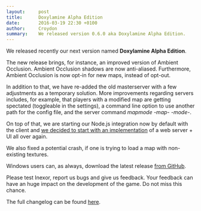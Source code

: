 ```yaml
---
layout:     post
title:      Doxylamine Alpha Edition
date:       2016-03-19 22:30 +0100
author:     Croydon
summary:    We released version 0.6.0 aka Doxylamine Alpha Edition.
---
```


We released recently our next version named __Doxylamine Alpha Edition__.

The new release brings, for instance, an improved version of Ambient Occlusion. Ambient Occlusion shadows are now anti-aliased. Furthermore, Ambient Occlusion is now opt-in for new maps, instead of opt-out. 

In addition to that, we have re-added the old masterserver with a few adjustments as a temporary solution. More improvements regarding servers includes, for example, that players with a modified map are getting spectated (toggleable in the settings), a command line option to use another path for the config file, and the server command *mapmode -map- -mode-*.

On top of that, we are starting our Node.js integration now by default with the client and [we decided to start with an implementation](https://github.com/inexor-game/code/pull/291) of a web server + UI all over again.

We also fixed a potential crash, if one is trying to load a map with non-existing textures. 

Windows users can, as always, download the latest release [from GitHub](https://github.com/inexor-game/code/releases).

Please test Inexor, report us bugs and give us feedback. Your feedback can have an huge impact on the development of the game. Do not miss this chance. 

The full changelog can be found [here](https://github.com/inexor-game/code/blob/master/changelog.md#doxylamine-alpha-edition-v060-alpha-2016-03-06).

